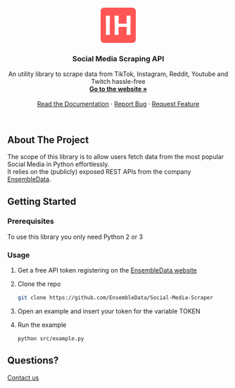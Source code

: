 
<!-- PROJECT LOGO -->
<br />
<div align="center"> 
  <a href="https://www.ensembledata.com">
    <img src="images/IH_LOGO.png" alt="Logo" width="80" height="80">
  </a>

  <h3 align="center">Social Media Scraping API</h3>

  <p align="center">
    An utility library to scrape data from TikTok, Instagram, Reddit, Youtube and Twitch hassle-free
    <br />
    <a href="https://www.ensembledata.com/"><strong>Go to the website »</strong></a>
    <br />
    <br />
    <a href="https://www.ensembledata.com//apis/docs">Read the Documentation</a>
    ·
    <a href="https://github.com/EnsembleData/Social-Media-Scraper/issues">Report Bug</a>
    ·
    <a href="https://github.com/EnsembleData/Social-Media-Scraper/issues">Request Feature</a>
  </p>
</div>
<br />

## About The Project
The scope of this library is to allow users fetch data from the most popular Social Media in Python effortlessly. <br>
It relies on the (publicly) exposed REST APIs from the company [EnsembleData](https://www.ensembledata.com).
<br>


## Getting Started

### Prerequisites

To use this library you only need Python 2 or 3 <br>


### Usage

1. Get a free API token registering on the [EnsembleData website](https://www.ensembledata.com/register)
2. Clone the repo
   ```sh
   git clone https://github.com/EnsembleData/Social-Media-Scraper
   ```
3. Open an example and insert your token for the variable TOKEN

4. Run the example
   ```sh
   python src/example.py
   ```   
   
## Questions?

[Contact us](https://www.ensembledata.com/contact)
